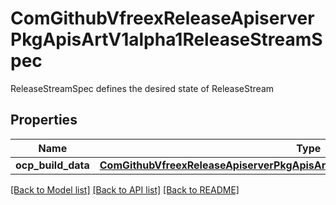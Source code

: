 # ComGithubVfreexReleaseApiserverPkgApisArtV1alpha1ReleaseStreamSpec

ReleaseStreamSpec defines the desired state of ReleaseStream
## Properties
Name | Type | Description | Notes
------------ | ------------- | ------------- | -------------
**ocp_build_data** | [**ComGithubVfreexReleaseApiserverPkgApisArtV1alpha1ReleaseStreamOcpBuildData**](ComGithubVfreexReleaseApiserverPkgApisArtV1alpha1ReleaseStreamOcpBuildData.md) |  | [optional] 

[[Back to Model list]](../README.md#documentation-for-models) [[Back to API list]](../README.md#documentation-for-api-endpoints) [[Back to README]](../README.md)


